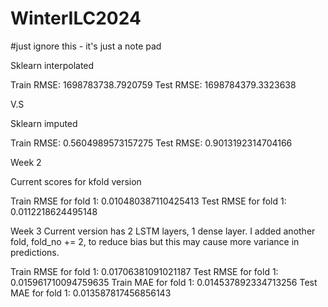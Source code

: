 # WinterILC2024
#just ignore this - it's just a note pad 

Sklearn interpolated

Train RMSE: 1698783738.7920759
Test RMSE: 1698784379.3323638

V.S

Sklearn imputed

Train RMSE: 0.5604989573157275
Test RMSE: 0.9013192314704166

Week 2

Current scores for kfold version

Train RMSE for fold 1: 0.010480387110425413
Test RMSE for fold 1: 0.0112218624495148

Week 3
Current version has 2 LSTM layers, 1 dense layer. I added another fold, fold_no += 2, to reduce bias but this may
cause more variance in predictions.

Train RMSE for fold 1: 0.01706381091021187
Test RMSE for fold 1: 0.015961710094759635
Train MAE for fold 1: 0.014537892334713256
Test MAE for fold 1: 0.013587817456856143

